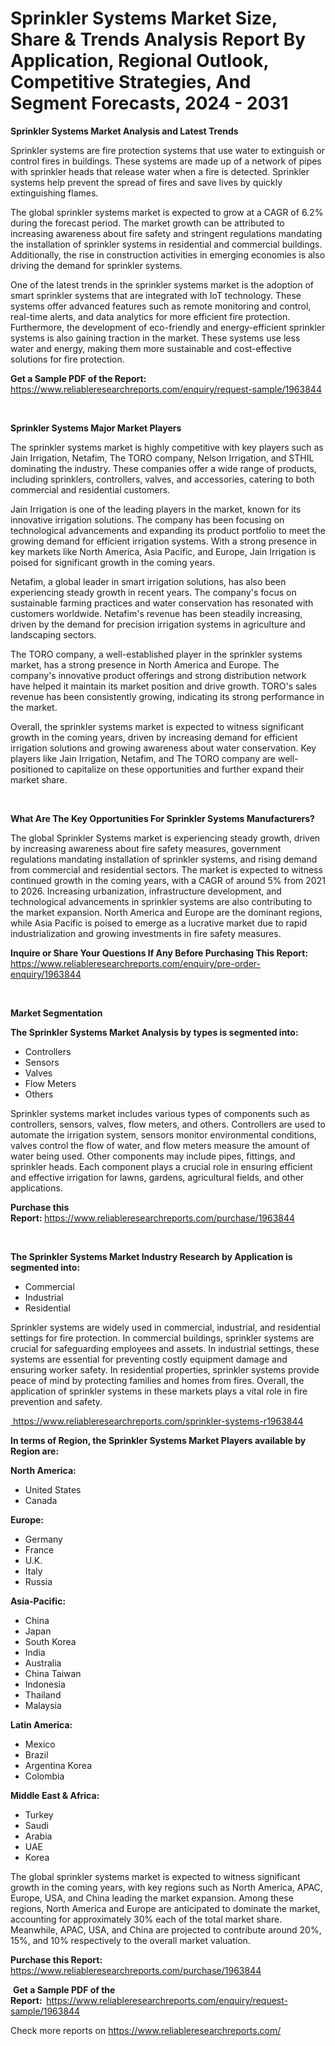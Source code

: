 <p><h1>Sprinkler Systems Market Size, Share & Trends Analysis Report By Application, Regional Outlook, Competitive Strategies, And Segment Forecasts, 2024 - 2031</h1></p><p><strong>Sprinkler Systems Market Analysis and Latest Trends</strong></p>
<p><p>Sprinkler systems are fire protection systems that use water to extinguish or control fires in buildings. These systems are made up of a network of pipes with sprinkler heads that release water when a fire is detected. Sprinkler systems help prevent the spread of fires and save lives by quickly extinguishing flames.</p><p>The global sprinkler systems market is expected to grow at a CAGR of 6.2% during the forecast period. The market growth can be attributed to increasing awareness about fire safety and stringent regulations mandating the installation of sprinkler systems in residential and commercial buildings. Additionally, the rise in construction activities in emerging economies is also driving the demand for sprinkler systems.</p><p>One of the latest trends in the sprinkler systems market is the adoption of smart sprinkler systems that are integrated with IoT technology. These systems offer advanced features such as remote monitoring and control, real-time alerts, and data analytics for more efficient fire protection. Furthermore, the development of eco-friendly and energy-efficient sprinkler systems is also gaining traction in the market. These systems use less water and energy, making them more sustainable and cost-effective solutions for fire protection.</p></p>
<p><strong>Get a Sample PDF of the Report:&nbsp;</strong> <a href="https://www.reliableresearchreports.com/enquiry/request-sample/1963844">https://www.reliableresearchreports.com/enquiry/request-sample/1963844</a></p>
<p>&nbsp;</p>
<p><strong>Sprinkler Systems Major Market Players</strong></p>
<p><p>The sprinkler systems market is highly competitive with key players such as Jain Irrigation, Netafim, The TORO company, Nelson Irrigation, and STHIL dominating the industry. These companies offer a wide range of products, including sprinklers, controllers, valves, and accessories, catering to both commercial and residential customers.</p><p>Jain Irrigation is one of the leading players in the market, known for its innovative irrigation solutions. The company has been focusing on technological advancements and expanding its product portfolio to meet the growing demand for efficient irrigation systems. With a strong presence in key markets like North America, Asia Pacific, and Europe, Jain Irrigation is poised for significant growth in the coming years.</p><p>Netafim, a global leader in smart irrigation solutions, has also been experiencing steady growth in recent years. The company's focus on sustainable farming practices and water conservation has resonated with customers worldwide. Netafim's revenue has been steadily increasing, driven by the demand for precision irrigation systems in agriculture and landscaping sectors.</p><p>The TORO company, a well-established player in the sprinkler systems market, has a strong presence in North America and Europe. The company's innovative product offerings and strong distribution network have helped it maintain its market position and drive growth. TORO's sales revenue has been consistently growing, indicating its strong performance in the market.</p><p>Overall, the sprinkler systems market is expected to witness significant growth in the coming years, driven by increasing demand for efficient irrigation solutions and growing awareness about water conservation. Key players like Jain Irrigation, Netafim, and The TORO company are well-positioned to capitalize on these opportunities and further expand their market share.</p></p>
<p>&nbsp;</p>
<p><strong>What Are The Key Opportunities For Sprinkler Systems Manufacturers?</strong></p>
<p><p>The global Sprinkler Systems market is experiencing steady growth, driven by increasing awareness about fire safety measures, government regulations mandating installation of sprinkler systems, and rising demand from commercial and residential sectors. The market is expected to witness continued growth in the coming years, with a CAGR of around 5% from 2021 to 2026. Increasing urbanization, infrastructure development, and technological advancements in sprinkler systems are also contributing to the market expansion. North America and Europe are the dominant regions, while Asia Pacific is poised to emerge as a lucrative market due to rapid industrialization and growing investments in fire safety measures.</p></p>
<p><strong>Inquire or Share Your Questions If Any Before Purchasing This Report:</strong> <a href="https://www.reliableresearchreports.com/enquiry/pre-order-enquiry/1963844">https://www.reliableresearchreports.com/enquiry/pre-order-enquiry/1963844</a></p>
<p>&nbsp;</p>
<p><strong>Market Segmentation</strong></p>
<p><strong>The Sprinkler Systems Market Analysis by types is segmented into:</strong></p>
<p><ul><li>Controllers</li><li>Sensors</li><li>Valves</li><li>Flow Meters</li><li>Others</li></ul></p>
<p><p>Sprinkler systems market includes various types of components such as controllers, sensors, valves, flow meters, and others. Controllers are used to automate the irrigation system, sensors monitor environmental conditions, valves control the flow of water, and flow meters measure the amount of water being used. Other components may include pipes, fittings, and sprinkler heads. Each component plays a crucial role in ensuring efficient and effective irrigation for lawns, gardens, agricultural fields, and other applications.</p></p>
<p><strong>Purchase this Report:&nbsp;</strong><a href="https://www.reliableresearchreports.com/purchase/1963844">https://www.reliableresearchreports.com/purchase/1963844</a></p>
<p>&nbsp;</p>
<p><strong>The Sprinkler Systems Market Industry Research by Application is segmented into:</strong></p>
<p><ul><li>Commercial</li><li>Industrial</li><li>Residential</li></ul></p>
<p><p>Sprinkler systems are widely used in commercial, industrial, and residential settings for fire protection. In commercial buildings, sprinkler systems are crucial for safeguarding employees and assets. In industrial settings, these systems are essential for preventing costly equipment damage and ensuring worker safety. In residential properties, sprinkler systems provide peace of mind by protecting families and homes from fires. Overall, the application of sprinkler systems in these markets plays a vital role in fire prevention and safety.</p></p>
<p><a href="https://www.reliableresearchreports.com/sprinkler-systems-r1963844">&nbsp;https://www.reliableresearchreports.com/sprinkler-systems-r1963844</a></p>
<p><strong>In terms of Region, the Sprinkler Systems Market Players available by Region are:</strong></p>
<p>
    <p> <strong> North America: </strong>
        <ul>
            <li>United States</li>
            <li>Canada</li>
        </ul>
        </p> 
    <p> <strong> Europe: </strong>
        <ul>
            <li>Germany</li>
            <li>France</li>
            <li>U.K.</li>
            <li>Italy</li>
            <li>Russia</li>
        </ul>
        </p> 
    <p> <strong> Asia-Pacific: </strong>
        <ul>
            <li>China</li>
            <li>Japan</li>
            <li>South Korea</li>
            <li>India</li>
            <li>Australia</li>
            <li>China Taiwan</li>
            <li>Indonesia</li>
            <li>Thailand</li>
            <li>Malaysia</li>
        </ul>
        </p> 
    <p> <strong> Latin America: </strong>
        <ul>
            <li>Mexico</li>
            <li>Brazil</li>
            <li>Argentina Korea</li>
            <li>Colombia</li>
        </ul>
        </p> 
    <p> <strong> Middle East & Africa: </strong>
        <ul>
            <li>Turkey</li>
            <li>Saudi</li>
            <li>Arabia</li>
            <li>UAE</li>
            <li>Korea</li>
        </ul>
    </p>
    </p>
<p><p>The global sprinkler systems market is expected to witness significant growth in the coming years, with key regions such as North America, APAC, Europe, USA, and China leading the market expansion. Among these regions, North America and Europe are anticipated to dominate the market, accounting for approximately 30% each of the total market share. Meanwhile, APAC, USA, and China are projected to contribute around 20%, 15%, and 10% respectively to the overall market valuation.</p></p>
<p><strong>Purchase this Report: </strong><a href="https://www.reliableresearchreports.com/purchase/1963844">https://www.reliableresearchreports.com/purchase/1963844</a></p>
<p>&nbsp;<strong>Get a Sample PDF of the Report:&nbsp;&nbsp;</strong><a href="https://www.reliableresearchreports.com/enquiry/request-sample/1963844">https://www.reliableresearchreports.com/enquiry/request-sample/1963844</a></p>
<p><strong></strong></p>
<p>Check more reports on <a href="https://www.reliableresearchreports.com/">https://www.reliableresearchreports.com/</a></p>